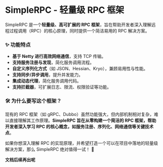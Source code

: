# SimpleRPC - 轻量级 RPC 框架  

SimpleRPC 是一个**轻量级、高可扩展的 RPC 框架**，旨在帮助开发者深入理解远程过程调用（RPC）的核心原理，同时提供一个简洁易用的 RPC 解决方案。  

### ✨ 功能特点  
- **基于 Netty 进行高效网络通信**，支持 TCP 传输。  
- **支持服务注册与发现**，简化服务调用流程。  
- **自定义序列化方式**（如 JSON、Hessian、Kryo），兼顾易用性与性能。  
- **支持同步/异步调用**，提升并发能力。  
- **集成动态代理**，简化服务调用代码。  
- **支持拦截器**，可扩展日志、限流、权限验证等功能。  

### 🛠️ 为什么要写这个框架？  
现有的 RPC 框架（如 gRPC、Dubbo）虽然功能强大，但内部机制相对复杂，难以直接理解其工作原理。**SimpleRPC 旨在从零构建一个简洁的 RPC 框架，帮助开发者深入学习 RPC 的核心概念，如服务注册、序列化、网络通信等关键技术点**。  

如果你想深入理解 RPC 的实现原理，并希望打造一个可以在项目中落地的轻量级解决方案，那么 SimpleRPC 绝对值得一试！ 🚀  

**文档后续再出呢**
